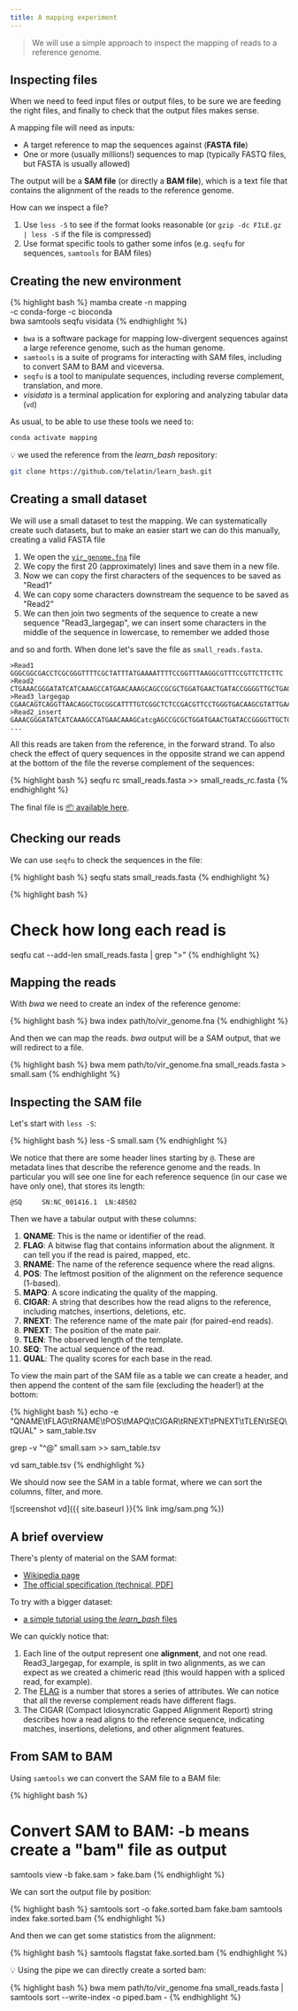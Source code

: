```yaml
---
title: A mapping experiment
---
```


> We will use a simple approach to inspect the mapping of reads to a reference genome.

## Inspecting files

When we need to feed input files or output files, to be sure we are feeding the right files, and finally
to check that the output files makes sense.

A mapping file will need as inputs:

* A target reference to map the sequences against (**FASTA file**)
* One or more (usually millions!) sequences to map (typically FASTQ files, but FASTA is usually allowed)

The output will be a **SAM file** (or directly a **BAM file**),
which is a text file that contains the alignment of the reads to the reference genome.

How can we inspect a file?

1. Use `less -S` to see if the format looks reasonable (or `gzip -dc FILE.gz | less -S` if the file is compressed)
2. Use format specific tools to gather some infos (e.g. `seqfu` for sequences, `samtools` for BAM files)

## Creating the new environment

{% highlight bash %}
mamba create -n mapping \
    -c conda-forge -c bioconda \
    bwa samtools seqfu visidata
{% endhighlight %}

* `bwa` is a software package for mapping low-divergent sequences against a large reference genome, such as the human genome. 
* `samtools` is a suite of programs for interacting with SAM files, including to convert SAM to BAM and viceversa.
* `seqfu` is a tool to manipulate sequences, including reverse complement, translation, and more.
* *visidata* is a terminal application for exploring and analyzing tabular data (`vd`)

As usual, to be able to use these tools we need to:

```bash
conda activate mapping
```

:bulb: we used the reference from the *learn_bash* repository:

```bash
git clone https://github.com/telatin/learn_bash.git
```

## Creating a small dataset

We will use a small dataset to test the mapping. We can systematically create such datasets, but to make an easier
start we can do this manually, creating a valid FASTA file

1. We open the [`vir_genome.fna`](https://raw.githubusercontent.com/telatin/learn_bash/refs/heads/master/phage/vir_genomic.fna) file
2. We copy the first 20 (approximately) lines and save them in a new file.
3. Now we can copy the first characters of the sequences to be saved as "Read1"
4. We can copy some characters downstream the sequence to be saved as "Read2"
5. We can then join two segments of the sequence to create a new sequence "Read3_largegap", we can insert some characters in the middle of the sequence in lowercase, to remember we added those
 
and so and forth. When done let's save the file as `small_reads.fasta`.

```text
>Read1
GGGCGGCGACCTCGCGGGTTTTCGCTATTTATGAAAATTTTCCGGTTTAAGGCGTTTCCGTTCTTCTTC
>Read2
CTGAAACGGGATATCATCAAAGCCATGAACAAAGCAGCCGCGCTGGATGAACTGATACCGGGGTTGCTGAG
>Read3_largegap
CGAACAGTCAGGTTAACAGGCTGCGGCATTTTGTCGGCTCTCCGACGTTCCTGGGTGACAAGCGTATTGAAG
>Read2_insert
GAAACGGGATATCATCAAAGCCATGAACAAAGCatcgAGCCGCGCTGGATGAACTGATACCGGGGTTGCTGAG
...
```

All this reads are taken from the reference, in the forward strand. To also check the effect of query
sequences in the opposite strand we can append at the bottom of the file the reverse complement of the sequences:

{% highlight bash %}
seqfu rc small_reads.fasta >> small_reads_rc.fasta
{% endhighlight %}

The final file is [:package: available here](https://gist.githubusercontent.com/telatin/0455ef78bda977f90cbba9b762f896ad/raw/5bfabf43551a696b9bf557d26ed2919f0cfbc8bd/small_reads.fasta).

## Checking our reads

We can use `seqfu` to check the sequences in the file:

{% highlight bash %}
seqfu stats small_reads.fasta
{% endhighlight %}

{% highlight bash %}
# Check how long each read is
seqfu cat --add-len small_reads.fasta | grep ">"
{% endhighlight %}

## Mapping the reads

With *bwa* we need to create an index of the reference genome:

{% highlight bash %}
bwa index path/to/vir_genome.fna
{% endhighlight %}

And then we can map the reads. *bwa* output will be a SAM output, that we
will redirect to a file.

{% highlight bash %}
bwa mem path/to/vir_genome.fna small_reads.fasta > small.sam
{% endhighlight %}

## Inspecting the SAM file

Let's start with `less -S`:

{% highlight bash %}
less -S small.sam
{% endhighlight %}

We notice that there are some header lines starting by `@`.
These are metadata lines that describe the reference genome and the reads.
In particular you will see one line for each reference sequence (in our case we have only one),
that stores its length:

```text
@SQ     SN:NC_001416.1  LN:48502
```

Then we have a tabular output with these columns:



1. **QNAME**: This is the name or identifier of the read.
2. **FLAG**: A bitwise flag that contains information about the alignment. It can tell you if the read is paired, mapped, etc.
3. **RNAME**: The name of the reference sequence where the read aligns.
4. **POS**: The leftmost position of the alignment on the reference sequence (1-based).
5. **MAPQ**: A score indicating the quality of the mapping.
6. **CIGAR**: A string that describes how the read aligns to the reference, including matches, insertions, deletions, etc.
7. **RNEXT**: The reference name of the mate pair (for paired-end reads).
8. **PNEXT**: The position of the mate pair.
9. **TLEN**: The observed length of the template.
10. **SEQ**: The actual sequence of the read.
11. **QUAL**: The quality scores for each base in the read.

To view the main part of the SAM file as a table we can create a header, and then append
the content of the sam file (excluding the header!) at the bottom:

{% highlight bash %}
echo -e "QNAME\tFLAG\tRNAME\tPOS\tMAPQ\tCIGAR\tRNEXT\tPNEXT\tTLEN\tSEQ\tQUAL" > sam_table.tsv

grep -v "^@" small.sam >> sam_table.tsv

vd sam_table.tsv
{% endhighlight %}

We should now see the SAM in a table format, where we can sort the columns, filter, and more.

![screenshot vd]({{ site.baseurl }}{% link img/sam.png %})


## A brief overview

There's plenty of material on the SAM format:


* [Wikipedia page](https://en.wikipedia.org/wiki/SAM_(file_format))
* [The official specification (technical, PDF)](https://samtools.github.io/hts-specs/SAMv1.pdf)


To try with a bigger dataset:
* [a simple tutorial using the *learn_bash* files](https://telatin.github.io/microbiome-bioinformatics/Bash-SAM/)

We can quickly notice that:

1. Each line of the output represent one **alignment**, and not one read. Read3_largegap, for example, is split in two alignments, as we can expect as we created a chimeric read (this would happen with a spliced read, for example).
2. The [FLAG](https://broadinstitute.github.io/picard/explain-flags.html) is a number that stores a series of attributes. We can notice that all the reverse complement reads have different flags.
3. The CIGAR (Compact Idiosyncratic Gapped Alignment Report) string describes how a read aligns to the reference sequence, indicating matches, insertions, deletions, and other alignment features.


## From SAM to BAM

Using `samtools` we can convert the SAM file to a BAM file:

{% highlight bash %}
# Convert SAM to BAM: -b means create a "bam" file as output
samtools view -b fake.sam > fake.bam
{% endhighlight %}

We can sort the output file by position:

{% highlight bash %}
samtools sort  -o fake.sorted.bam fake.bam
samtools index fake.sorted.bam
{% endhighlight %}

And then we can get some statistics from the alignment:

{% highlight bash %}
samtools flagstat fake.sorted.bam
{% endhighlight %}

:bulb: Using the pipe we can directly create a sorted bam:

{% highlight bash %}
bwa mem path/to/vir_genome.fna small_reads.fasta | samtools sort --write-index -o piped.bam -
{% endhighlight %}
